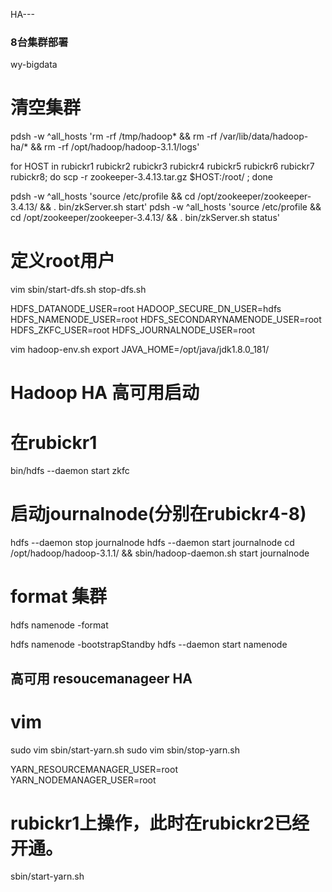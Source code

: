 <!-- /opt/zookeeper-3.4.10/bin/zkServer.sh start
hdfs namenode -format
/opt/hadoop-2.7.3/sbin/start-dfs.sh
/opt/hadoop-2.7.3/sbin/start-yarn.sh
/opt/hbase-1.3.1/bin/start-hbase.sh
jps

root@rubicksra:/opt/hadoop-2.7.3# jps
3713 SecondaryNameNode
3027 QuorumPeerMain
3883 ResourceManager
4142 Jps
3518 NameNode


/opt/zookeeper-3.4.10/bin/zkServer.sh stop
 -->

HA---

### 8台集群部署
wy-bigdata

# 清空集群
pdsh -w ^all_hosts 'rm -rf /tmp/hadoop* && rm -rf /var/lib/data/hadoop-ha/* && rm -rf /opt/hadoop/hadoop-3.1.1/logs'

for HOST in rubickr1 rubickr2 rubickr3 rubickr4 rubickr5 rubickr6 rubickr7 rubickr8; do scp -r  zookeeper-3.4.13.tar.gz  $HOST:/root/ ; done

pdsh -w ^all_hosts 'source /etc/profile && cd /opt/zookeeper/zookeeper-3.4.13/ && . bin/zkServer.sh start'
pdsh -w ^all_hosts 'source /etc/profile && cd /opt/zookeeper/zookeeper-3.4.13/ && . bin/zkServer.sh status'



# 定义root用户
vim sbin/start-dfs.sh stop-dfs.sh

HDFS_DATANODE_USER=root
HADOOP_SECURE_DN_USER=hdfs
HDFS_NAMENODE_USER=root
HDFS_SECONDARYNAMENODE_USER=root
HDFS_ZKFC_USER=root
HDFS_JOURNALNODE_USER=root

vim hadoop-env.sh
export JAVA_HOME=/opt/java/jdk1.8.0_181/

# Hadoop HA 高可用启动

# 在rubickr1
bin/hdfs --daemon start zkfc

# 启动journalnode(分别在rubickr4-8)
hdfs --daemon stop journalnode
hdfs --daemon start journalnode
cd /opt/hadoop/hadoop-3.1.1/ &&  sbin/hadoop-daemon.sh start journalnode
# format 集群
hdfs namenode -format


hdfs namenode -bootstrapStandby
hdfs --daemon start namenode


## 高可用 resoucemanageer HA
# vim
sudo vim sbin/start-yarn.sh
sudo vim sbin/stop-yarn.sh

YARN_RESOURCEMANAGER_USER=root
YARN_NODEMANAGER_USER=root

# rubickr1上操作，此时在rubickr2已经开通。
sbin/start-yarn.sh
